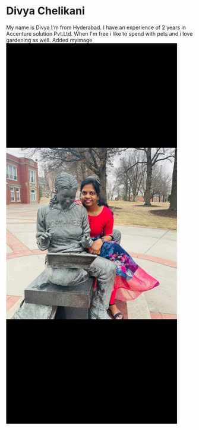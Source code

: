 # Divya Chelikani
My name is Divya I'm from Hyderabad. I have an experience of 2 years in Accenture solution Pvt.Ltd. When I'm free i like to spend with pets and i love gardening as well.
Added myimage ![alt text](myphoto.jpg)



